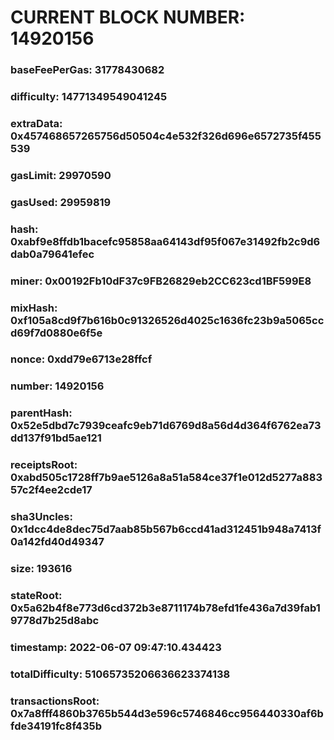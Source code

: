 # CURRENT BLOCK NUMBER: 14920156

### baseFeePerGas: 31778430682
### difficulty: 14771349549041245
### extraData: 0x457468657265756d50504c4e532f326d696e6572735f455539
### gasLimit: 29970590
### gasUsed: 29959819
### hash: 0xabf9e8ffdb1bacefc95858aa64143df95f067e31492fb2c9d6dab0a79641efec
### miner: 0x00192Fb10dF37c9FB26829eb2CC623cd1BF599E8
### mixHash: 0xf105a8cd9f7b616b0c91326526d4025c1636fc23b9a5065ccd69f7d0880e6f5e
### nonce: 0xdd79e6713e28ffcf
### number: 14920156
### parentHash: 0x52e5dbd7c7939ceafc9eb71d6769d8a56d4d364f6762ea73dd137f91bd5ae121
### receiptsRoot: 0xabd505c1728ff7b9ae5126a8a51a584ce37f1e012d5277a88357c2f4ee2cde17
### sha3Uncles: 0x1dcc4de8dec75d7aab85b567b6ccd41ad312451b948a7413f0a142fd40d49347
### size: 193616
### stateRoot: 0x5a62b4f8e773d6cd372b3e8711174b78efd1fe436a7d39fab19778d7b25d8abc
### timestamp: 2022-06-07 09:47:10.434423
### totalDifficulty: 51065735206636623374138
### transactionsRoot: 0x7a8fff4860b3765b544d3e596c5746846cc956440330af6bfde34191fc8f435b
